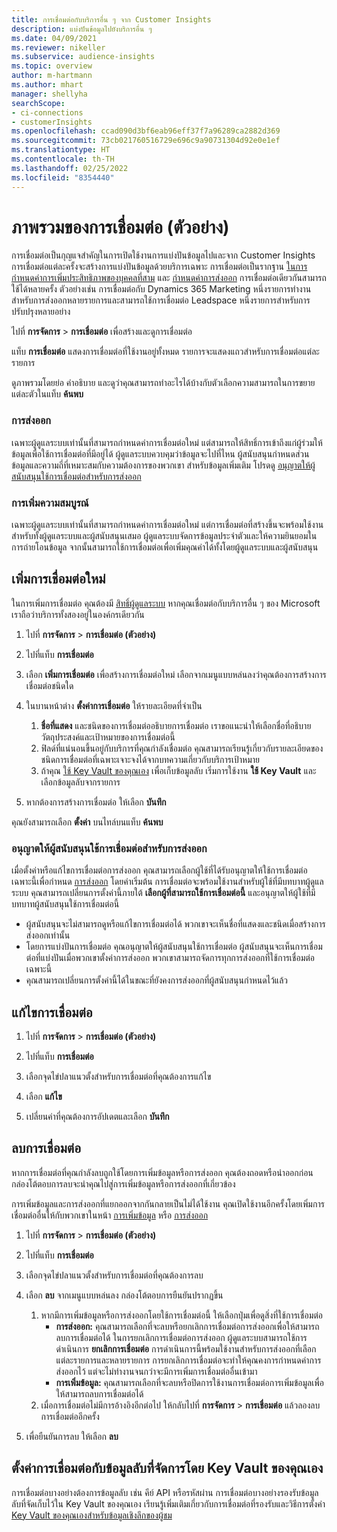 ```yaml
---
title: การเชื่อมต่อกับบริการอื่น ๆ จาก Customer Insights
description: แบ่งปันข้อมูลไปยังบริการอื่น ๆ
ms.date: 04/09/2021
ms.reviewer: nikeller
ms.subservice: audience-insights
ms.topic: overview
author: m-hartmann
ms.author: mhart
manager: shellyha
searchScope:
- ci-connections
- customerInsights
ms.openlocfilehash: ccad090d3bf6eab96eff37f7a96289ca2882d369
ms.sourcegitcommit: 73cb021760516729e696c9a90731304d92e0e1ef
ms.translationtype: HT
ms.contentlocale: th-TH
ms.lasthandoff: 02/25/2022
ms.locfileid: "8354440"
---
```

# <a name="connections-preview-overview"></a>ภาพรวมของการเชื่อมต่อ (ตัวอย่าง)

การเชื่อมต่อเป็นกุญแจสำคัญในการเปิดใช้งานการแบ่งปันข้อมูลไปและจาก Customer Insights การเชื่อมต่อแต่ละครั้งจะสร้างการแบ่งปันข้อมูลด้วยบริการเฉพาะ การเชื่อมต่อเป็นรากฐาน [ในการกำหนดค่าการเพิ่มประสิทธิภาพของบุคคลที่สาม](enrichment-hub.md) และ [กำหนดค่าการส่งออก](export-destinations.md) การเชื่อมต่อเดียวกันสามารถใช้ได้หลายครั้ง ตัวอย่างเช่น การเชื่อมต่อกับ Dynamics 365 Marketing หนึ่งรายการทำงานสำหรับการส่งออกหลายรายการและสามารถใช้การเชื่อมต่อ Leadspace หนึ่งรายการสำหรับการปรับปรุงหลายอย่าง

ไปที่ **การจัดการ** > **การเชื่อมต่อ** เพื่อสร้างและดูการเชื่อมต่อ

แท็บ **การเชื่อมต่อ** แสดงการเชื่อมต่อที่ใช้งานอยู่ทั้งหมด รายการจะแสดงแถวสำหรับการเชื่อมต่อแต่ละรายการ 

ดูภาพรวมโดยย่อ คำอธิบาย และดูว่าคุณสามารถทำอะไรได้บ้างกับตัวเลือกความสามารถในการขยายแต่ละตัวในแท็บ **ค้นพบ**

### <a name="exports"></a>การส่งออก

เฉพาะผู้ดูแลระบบเท่านั้นที่สามารถกำหนดค่าการเชื่อมต่อใหม่ แต่สามารถให้สิทธิ์การเข้าถึงแก่ผู้ร่วมให้ข้อมูลเพื่อใช้การเชื่อมต่อที่มีอยู่ได้ ผู้ดูแลระบบควบคุมว่าข้อมูลจะไปที่ไหน ผู้สนับสนุนกำหนดส่วนข้อมูลและความถี่ที่เหมาะสมกับความต้องการของพวกเขา สำหรับข้อมูลเพิ่มเติม โปรดดู [อนุญาตให้ผู้สนับสนุนใช้การเชื่อมต่อสำหรับการส่งออก](#allow-contributors-to-use-a-connection-for-exports)

### <a name="enrichments"></a>การเพิ่มความสมบูรณ์

เฉพาะผู้ดูแลระบบเท่านั้นที่สามารถกำหนดค่าการเชื่อมต่อใหม่ แต่การเชื่อมต่อที่สร้างขึ้นจะพร้อมใช้งานสำหรับทั้งผู้ดูแลระบบและผู้สนับสนุนเสมอ ผู้ดูแลระบบจัดการข้อมูลประจำตัวและให้ความยินยอมในการถ่ายโอนข้อมูล จากนั้นสามารถใช้การเชื่อมต่อเพื่อเพิ่มคุณค่าได้ทั้งโดยผู้ดูแลระบบและผู้สนับสนุน

## <a name="add-a-new-connection"></a>เพิ่มการเชื่อมต่อใหม่

ในการเพิ่มการเชื่อมต่อ คุณต้องมี [สิทธิ์ผู้ดูแลระบบ](permissions.md) หากคุณเชื่อมต่อกับบริการอื่น ๆ ของ Microsoft เราถือว่าบริการทั้งสองอยู่ในองค์กรเดียวกัน

1. ไปที่ **การจัดการ** > **การเชื่อมต่อ (ตัวอย่าง)**

1. ไปที่แท็บ **การเชื่อมต่อ**

1. เลือก **เพิ่มการเชื่อมต่อ** เพื่อสร้างการเชื่อมต่อใหม่ เลือกจากเมนูแบบหล่นลงว่าคุณต้องการสร้างการเชื่อมต่อชนิดใด

1. ในบานหน้าต่าง **ตั้งค่าการเชื่อมต่อ** ให้รายละเอียดที่จำเป็น 
   1. **ชื่อที่แสดง** และชนิดของการเชื่อมต่ออธิบายการเชื่อมต่อ เราขอแนะนำให้เลือกชื่อที่อธิบายวัตถุประสงค์และเป้าหมายของการเชื่อมต่อนี้
   1. ฟิลด์ที่แน่นอนขึ้นอยู่กับบริการที่คุณกำลังเชื่อมต่อ คุณสามารถเรียนรู้เกี่ยวกับรายละเอียดของชนิดการเชื่อมต่อที่เฉพาะเจาะจงได้จากบทความเกี่ยวกับบริการเป้าหมาย
   1. ถ้าคุณ [ใช้ Key Vault ของคุณเอง](use-azure-key-vault.md) เพื่อเก็บข้อมูลลับ เริ่มการใช้งาน **ใช้ Key Vault** และเลือกข้อมูลลับจากรายการ

1. หากต้องการสร้างการเชื่อมต่อ ให้เลือก **บันทึก**

คุณยังสามารถเลือก **ตั้งค่า** บนไทล์บนแท็บ **ค้นพบ**

### <a name="allow-contributors-to-use-a-connection-for-exports"></a>อนุญาตให้ผู้สนับสนุนใช้การเชื่อมต่อสำหรับการส่งออก

เมื่อตั้งค่าหรือแก้ไขการเชื่อมต่อการส่งออก คุณสามารถเลือกผู้ใช้ที่ได้รับอนุญาตให้ใช้การเชื่อมต่อเฉพาะนี้เพื่อกำหนด [การส่งออก](export-destinations.md) โดยค่าเริ่มต้น การเชื่อมต่อจะพร้อมใช้งานสำหรับผู้ใช้ที่มีบทบาทผู้ดูแลระบบ คุณสามารถเปลี่ยนการตั้งค่านี้ภายใต้ **เลือกผู้ที่สามารถใช้การเชื่อมต่อนี้** และอนุญาตให้ผู้ใช้ที่มีบทบาทผู้สนับสนุนใช้การเชื่อมต่อนี้

- ผู้สนับสนุนจะไม่สามารถดูหรือแก้ไขการเชื่อมต่อได้ พวกเขาจะเห็นชื่อที่แสดงและชนิดเมื่อสร้างการส่งออกเท่านั้น
- โดยการแบ่งปันการเชื่อมต่อ คุณอนุญาตให้ผู้สนับสนุนใช้การเชื่อมต่อ ผู้สนับสนุนจะเห็นการเชื่อมต่อที่แบ่งปันเมื่อพวกเขาตั้งค่าการส่งออก พวกเขาสามารถจัดการทุกการส่งออกที่ใช้การเชื่อมต่อเฉพาะนี้
- คุณสามารถเปลี่ยนการตั้งค่านี้ได้ในขณะที่ยังคงการส่งออกที่ผู้สนับสนุนกำหนดไว้แล้ว

## <a name="edit-a-connection"></a>แก้ไขการเชื่อมต่อ

1. ไปที่ **การจัดการ** > **การเชื่อมต่อ (ตัวอย่าง)**

1. ไปที่แท็บ **การเชื่อมต่อ**

1. เลือกจุดไข่ปลาแนวตั้งสำหรับการเชื่อมต่อที่คุณต้องการแก้ไข

1. เลือก **แก้ไข**

1. เปลี่ยนค่าที่คุณต้องการอัปเดตและเลือก **บันทึก**

## <a name="remove-a-connection"></a>ลบการเชื่อมต่อ

หากการเชื่อมต่อที่คุณกำลังลบถูกใช้โดยการเพิ่มข้อมูลหรือการส่งออก คุณต้องถอดหรือนำออกก่อน กล่องโต้ตอบการลบจะนำคุณไปสู่การเพิ่มข้อมูลหรือการส่งออกที่เกี่ยวข้อง 

การเพิ่มข้อมูลและการส่งออกที่แยกออกจากกันกลายเป็นไม่ได้ใช้งาน คุณเปิดใช้งานอีกครั้งโดยเพิ่มการเชื่อมต่ออื่นให้กับพวกเขาในหน้า [การเพิ่มข้อมูล](enrichment-hub.md) หรือ [การส่งออก](export-destinations.md)

1. ไปที่ **การจัดการ** > **การเชื่อมต่อ (ตัวอย่าง)**

1. ไปที่แท็บ **การเชื่อมต่อ**

1. เลือกจุดไข่ปลาแนวตั้งสำหรับการเชื่อมต่อที่คุณต้องการลบ

1. เลือก **ลบ** จากเมนูแบบหล่นลง กล่องโต้ตอบการยืนยันปรากฏขึ้น

   1. หากมีการเพิ่มข้อมูลหรือการส่งออกโดยใช้การเชื่อมต่อนี้ ให้เลือกปุ่มเพื่อดูสิ่งที่ใช้การเชื่อมต่อ
      - **การส่งออก:** คุณสามารถเลือกที่จะลบหรือยกเลิกการเชื่อมต่อการส่งออกเพื่อให้สามารถลบการเชื่อมต่อได้ ในการยกเลิกการเชื่อมต่อการส่งออก ผู้ดูแลระบบสามารถใช้การดำเนินการ **ยกเลิกการเชื่อมต่อ** การดำเนินการนี้พร้อมใช้งานสำหรับการส่งออกที่เลือกแต่ละรายการและหลายรายการ การยกเลิกการเชื่อมต่อจะทำให้คุณคงการกำหนดค่าการส่งออกไว้ แต่จะไม่ทำงานจนกว่าจะมีการเพิ่มการเชื่อมต่ออื่นเข้ามา
      - **การเพิ่มข้อมูล:** คุณสามารถเลือกที่จะลบหรือปิดการใช้งานการเชื่อมต่อการเพิ่มข้อมูลเพื่อให้สามารถลบการเชื่อมต่อได้ 
   1. เมื่อการเชื่อมต่อไม่มีการอ้างอิงอีกต่อไป ให้กลับไปที่ **การจัดการ** > **การเชื่อมต่อ** แล้วลองลบการเชื่อมต่ออีกครั้ง

1. เพื่อยืนยันการลบ ให้เลือก **ลบ**

## <a name="set-up-connections-with-secrets-managed-by-your-own-key-vault"></a>ตั้งค่าการเชื่อมต่อกับข้อมูลลับที่จัดการโดย Key Vault ของคุณเอง

การเชื่อมต่อบางอย่างต้องการข้อมูลลับ เช่น คีย์ API หรือรหัสผ่าน การเชื่อมต่อบางอย่างรองรับข้อมูลลับที่จัดเก็บไว้ใน Key Vault ของคุณเอง เรียนรู้เพิ่มเติมเกี่ยวกับการเชื่อมต่อที่รองรับและวิธีการตั้งค่า [Key Vault ของคุณเองสำหรับข้อมูลเชิงลึกของผู้ชม](use-azure-key-vault.md)
